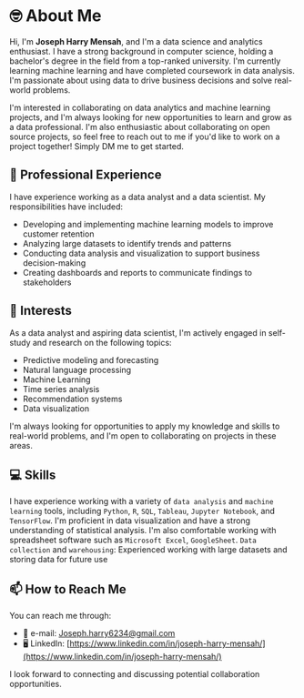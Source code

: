 # 🤓 About Me

Hi, I'm **Joseph Harry Mensah**, and I'm a data science and analytics enthusiast. I have a strong background in computer science, holding a bachelor's degree in the field from a top-ranked university. I'm currently learning machine learning and have completed coursework in data analysis. I'm passionate about using data to drive business decisions and solve real-world problems.

I'm interested in collaborating on data analytics and machine learning projects, and I'm always looking for new opportunities to learn and grow as a data professional. I'm also enthusiastic about collaborating on open source projects, so feel free to reach out to me if you'd like to work on a project together! Simply DM me to get started.

## 💼 Professional Experience

I have experience working as a data analyst and a data scientist. My responsibilities have included:

- Developing and implementing machine learning models to improve customer retention
- Analyzing large datasets to identify trends and patterns
- Conducting data analysis and visualization to support business decision-making
- Creating dashboards and reports to communicate findings to stakeholders

## 🧐 Interests

As a data analyst and aspiring data scientist, I'm actively engaged in self-study and research on the following topics:

- Predictive modeling and forecasting
- Natural language processing
- Machine Learning
- Time series analysis
- Recommendation systems
- Data visualization

I'm always looking for opportunities to apply my knowledge and skills to real-world problems, and I'm open to collaborating on projects in these areas.

## 💻 Skills

I have experience working with a variety of `data analysis` and `machine learning` tools, including `Python`, `R`, `SQL`, `Tableau`, `Jupyter Notebook`, and `TensorFlow`. I'm proficient in data visualization and have a strong understanding of statistical analysis. I'm also comfortable working with spreadsheet software such as `Microsoft Excel`, `GoogleSheet`. `Data collection` and `warehousing`: Experienced working with large datasets and storing data for future use

## 📫 How to Reach Me

You can reach me through:

- 📧 e-mail: Joseph.harry6234@gmail.com
- 🖥 LinkedIn: [https://www.linkedin.com/in/joseph-harry-mensah/](https://www.linkedin.com/in/joseph-harry-mensah/)

I look forward to connecting and discussing potential collaboration opportunities.
